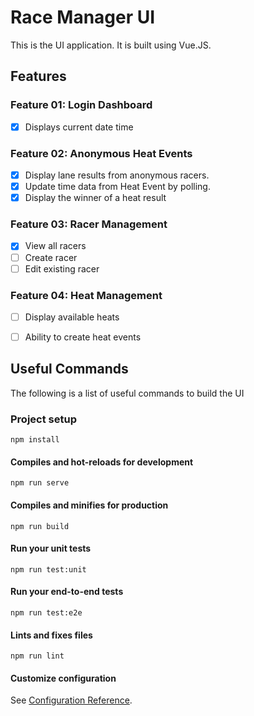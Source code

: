 # Race Manager UI
This is the UI application. It is built using Vue.JS.

## Features

### Feature 01: Login Dashboard
- [x] Displays current date time

### Feature 02: Anonymous Heat Events
- [x] Display lane results from anonymous racers. 
- [x] Update time data from Heat Event by polling.
- [x] Display the winner of a heat result

### Feature 03: Racer Management
- [x] View all racers
- [ ] Create racer
- [ ] Edit existing racer
 
### Feature 04: Heat Management
- [ ] Display available heats
- [ ] Ability to create heat events



## Useful Commands
The following is a list of useful commands to build the UI


### Project setup
```
npm install
```

#### Compiles and hot-reloads for development
```
npm run serve
```

#### Compiles and minifies for production
```
npm run build
```

#### Run your unit tests
```
npm run test:unit
```

#### Run your end-to-end tests
```
npm run test:e2e
```

#### Lints and fixes files
```
npm run lint
```

#### Customize configuration
See [Configuration Reference](https://cli.vuejs.org/config/).
